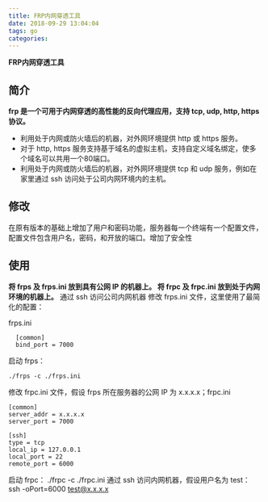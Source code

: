 ```yaml
---
title: FRP内网穿透工具
date: 2018-09-29 13:04:04
tags: go
categories:
---
```

**FRP内网穿透工具**
## 简介
 **frp 是一个可用于内网穿透的高性能的反向代理应用，支持 tcp, udp, http, https 协议。**
- 利用处于内网或防火墙后的机器，对外网环境提供 http 或 https 服务。
- 对于 http, https 服务支持基于域名的虚拟主机，支持自定义域名绑定，使多个域名可以共用一个80端口。
- 利用处于内网或防火墙后的机器，对外网环境提供 tcp 和 udp 服务，例如在家里通过 ssh 访问处于公司内网环境内的主机。

## 修改
在原有版本的基础上增加了用户和密码功能，服务器每一个终端有一个配置文件，配置文件包含用户名，密码，和开放的端口。增加了安全性

## 使用
**将 frps 及 frps.ini 放到具有公网 IP 的机器上。
将 frpc 及 frpc.ini 放到处于内网环境的机器上。**
通过 ssh 访问公司内网机器
修改 frps.ini 文件，这里使用了最简化的配置：

 frps.ini
  

      [common]
      bind_port = 7000

启动 frps：

    ./frps -c ./frps.ini

修改 frpc.ini 文件，假设 frps 所在服务器的公网 IP 为 x.x.x.x；frpc.ini

    [common]
    server_addr = x.x.x.x
    server_port = 7000
    
    [ssh]
    type = tcp
    local_ip = 127.0.0.1
    local_port = 22
    remote_port = 6000

启动 frpc：
./frpc -c ./frpc.ini
通过 ssh 访问内网机器，假设用户名为 test：
ssh -oPort=6000 test@x.x.x.x